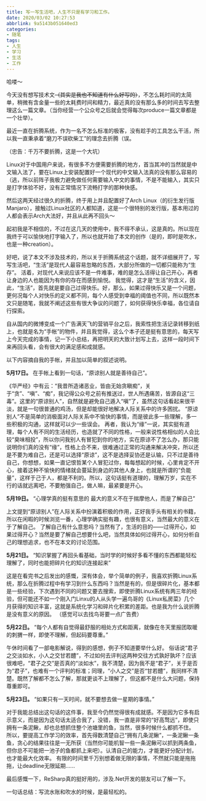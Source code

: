 ```yaml
---
title: 写一写生活吧，人生不只是有学习和工作。
date: 2020/03/02 10:27:53
abbrlink: 9a5143b051640ed3
categories:
- 随笔
tags:
- 人生
- 学习
- 生活
- 工作
---
```

哈喽～

今天没有想写技术文~~（其实是我也不知道有什么好写的）~~，不怎么耗时间的太简单，稍微有含金量一些的太耗费时间和精力，最近真的没有那么多的时间去写去整理这么一篇文章。（当你经营一个公众号之后就会觉得每次produce一篇文章都是一个壮举）。

最近一直在折腾系统，作为一名不怎么标准的极客，没有趁手的工具怎么干活，所以我一直秉承着“磨刀不误砍柴工”的理念去折腾（误。

（忠告：千万不要折腾，这是一个大坑）

Linux对于中国用户来说，有很多不方便需要折腾的地方，首当其冲的当然就是中文输入法了，要在Linux上安装配置好一个现代的中文输入法真的没有那么容易的（逃，所以前阵子我极力避免做任何需要输入中文的事情，不是不能输入，其实只是打字体验不好，没有正常情况下流畅打字的那种快感。

然后这两天经过很久的折腾，终于用上并且配置好了Arch Linux（的衍生发行版Manjaro），接触过Linux社区的人都知道，这是一个很特别的发行版，基本用过的人都会表示Arch大法好，并且从此再不回头～

起初我是不相信的，不过在这几天的使用中，我不得不承认，这是真的。所以现在我终于可以愉快地打字输入了，所以也就开始了本文的创作（是的，即时是吹水，也是一种creation）。

好吧，说了本文不涉及技术的，所以关于折腾系统这个话题，就不详细展开了，写写生活吧，“生活”是现代人最容易忽略的东西，大部分所做的一切都只能称为“生存”。
活着，对现代人来说应该不是一件难事，难的是怎么活得让自己开心，再者让身边的人也能因为有你的存在而感到愉悦。
我觉得，这才是“生活”的含义，因此，“生活”，首先就是要自己过得快乐。好，那么，如果过得快乐又是一个问题，更何况每个人对快乐的定义都不同，每个人感受到幸福的阈值也不同，所以既然本文只是随笔，我就不阐述这些有很大争议的问题了，如何获得快乐幸福，各位请自行探索。

自从国内的微博变成一个广告满天飞的营销平台之后，我索性把生活记录转移到纸上，也就是名为“手帐”的物件，并且我觉得，这么个本子还是挺有意思的，每天写上今天完成的事情，记一下小总结，再把明天的大致计划写上去，这样一段时间下来再回头看，会有很大的满足感和成就感。

以下内容摘自我的手帐，并且加以简单的叙述说明。

**5月17日。**
在手帐上看到一句话，“原谅别人就是善待自己”。

《华严经》中有云：“我昔所造诸恶业，皆由无始贪瞋痴”，关于“贪”、“嗔”、“痴”，我记得公众号之前有推送过，世人所遇痛苦，皆源自这“三毒”。这里的“原谅别人”，自然就是避免自己遁入“嗔”了，虽然这句话看起来很平淡，就是一句很普通的鸡汤，但是却能很好地解决人际关系中的许多困扰。
“原谅别人”不是简单的消极面对人际关系中不愉快的事情，而是彼此多一些理解，多一些积极的沟通，这样就可以少一些误会。
再者，我认为“缘”一说，其实挺有道理，每个人有不同的生活经历，也造就了不同的性格，一般来说性格相似的人会比较“臭味相投”，所以你问我别人有冒犯到你的地方，实在原谅不了怎么办，那只能说明你们真的没有“缘”，性格上合不来，很难通过正常的沟通来解决冲突，所以还是不要为难自己，还是可以选择“原谅”，这不是选择妥协还是认输，只不过是善待自己，你想想，如果一直记恨哲某个人冒犯过你，每每想起的时候，心里肯定不开心，接着这种不愉快的情绪就会蔓延到身边的其他人身上，也就是所谓的“负能量”，这样于己于人，都是不利的。所以，这句话挺有道理的，理解万岁，实在不行的话就远离吧，不要勉强自己，做人嘛，最紧要是开心。


**5月19日。**
“心理学真的挺有意思的
最大的意义不在于揣摩他人，而是了解自己”

上文提到“原谅别人”在人际关系中扮演着积极的作用，正好我手头有相关的书籍，所以在闲暇的时候浏览一番，心理学确实挺有趣，也很有意义，当然最大的意义在于了解自己。
了解自己有什么意思吗？当然有了，生活的目的——过得开心，如果过得开心？当然是要了解自己想要什么吧，当然具体如何过得开心，如何分析自己的理想追求，也不在本文的讨论范围。



**5月21日。**
“知识掌握了再回头看基础，当时学的时候好多看不懂的东西都能轻松理解了，同时也能把碎片化的知识连接起来”

这是在看完书之后发出的感慨，深有体会，举个简单的例子，我喜欢折腾Linux系统，那么在折腾过程中有学习到什么东西吗？当然是有的，但是很碎片化，基本都是一些经验，下次遇到不同的问题又要去搜索，即使折腾Linux系统有两三年的经验，但可能还不如一个刚入门Linxu的人从头学一遍鸟哥的《Linux私房菜》几个月获得的知识丰富，这就是系统化学习和碎片化积累的差距。也是我为什么说折腾是没有意义的原因。
（感觉可以去找鸟哥要一点广告费）



**5月22日。**
“每个人都有自觉得最舒服的相处方式和距离，就像在冬天里报团取暖的刺猬一样，即使不理解，但起码要尊重。”

午休时间看了一部电影解说，得到的感想，例子不知道要举什么好。
俗话说“君子之交淡如水，小人之交甘若醴”，不过如何去评判这两种交往方式孰好孰坏？应该很难吧，“君子之交”是否真的“淡如水”，我不清楚，因为我不是“君子”，关于是否为“君子”，也难有一个评判的标准；同理，“小人之交”是否“甘若醴”，我同样不清楚。既然了解都不怎么了解，那就更谈不上理解了，但这都不是什么大问题，保持尊重即可。


**5月23日。**
“如果只有一天时间，就不要想去做一星期的事情。”

对于我能总结出这句话的这件事，我至今仍然觉得很有成就感。不是因为它多有启示意义，而是因为这句话太适合我了，没错，我一直是非常的“好高骛远”，即使只拥有一条泥鳅，却也总想抓住整个池塘里的鱼，当然，很多时候什么都抓不住。
所以，要提高工作学习的效率，首先得数清楚自己“拥有几条泥鳅”，一条泥鳅一条鱼，贪心的结果往往是一无所获（当然你可能机智一些一条泥鳅可以抓到两条鱼，但你总不可能把一池子的鱼都抓上来吧）。认清自己的能力，才能更好分配计划，也才能最大化效率。
有限的时间里千万别想着做无限的事情，不然就只能是拖拖拖，让deadline无限延期......


最后感慨一下，ReSharp真的挺好用的，涉及.Net开发的朋友可以了解一下。


一句话总结：写流水账和吹水的时候，是最轻松的。








